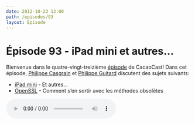 ```yaml
---
date: 2012-10-23 12:00
path: /episodes/93
layout: Episode
---
```

# Épisode 93 - iPad mini et autres…
<p>Bienvenue dans le quatre-vingt-treizième <a href="https://archive.org/download/cacaocast/cacaocast_93.mp3" title="CocoaCast Cacao Episode 93">épisode</a> de CacaoCast! Dans cet épisode, <a href="http://www.twitter.com/philippec" title="Philippe Casgrain sur Twitter">Philippe Casgrain</a> et <a href="http://www.twitter.com/philippeguitard" title="Philippe Guitard sur Twitter">Philippe Guitard</a> discutent des sujets suivants:</p>
<ul><li><a href="http://www.apple.com/apple-events/october-2012/" title="iPad mini">iPad mini</a> - Et autres…</li>
<li><a href="http://rentzsch.tumblr.com/post/33696323211/wherein-i-write-apples-technote-about-openssl-on-os-x" title="OpenSSL">OpenSSL</a> - Comment s’en sortir avec les méthodes obsolètes</li>
</ul>
<p><audio controls><source src="https://archive.org/download/cacaocast/cacaocast_93.mp3" type="audio/mpeg"><source src="https://archive.org/download/cacaocast/cacaocast_93.mp3" type="audio/mp4">Votre navigateur ne supporte pas l'élément audio / Your browser does not support the audio element.</audio></p>

